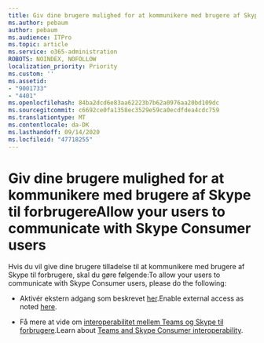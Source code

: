 ```yaml
---
title: Giv dine brugere mulighed for at kommunikere med brugere af Skype til forbrugere
ms.author: pebaum
author: pebaum
ms.audience: ITPro
ms.topic: article
ms.service: o365-administration
ROBOTS: NOINDEX, NOFOLLOW
localization_priority: Priority
ms.custom: ''
ms.assetid:
- "9001733"
- "4401"
ms.openlocfilehash: 84ba2dcd6e83aa62223b7b62a0976aa20bd109dc
ms.sourcegitcommit: c6692ce0fa1358ec3529e59ca0ecdfdea4cdc759
ms.translationtype: MT
ms.contentlocale: da-DK
ms.lasthandoff: 09/14/2020
ms.locfileid: "47718255"
---
```

# <a name="allow-your-users-to-communicate-with-skype-consumer-users"></a><span data-ttu-id="2b5eb-102">Giv dine brugere mulighed for at kommunikere med brugere af Skype til forbrugere</span><span class="sxs-lookup"><span data-stu-id="2b5eb-102">Allow your users to communicate with Skype Consumer users</span></span>

<span data-ttu-id="2b5eb-103">Hvis du vil give dine brugere tilladelse til at kommunikere med brugere af Skype til forbrugere, skal du gøre følgende:</span><span class="sxs-lookup"><span data-stu-id="2b5eb-103">To allow your users to communicate with Skype Consumer users, please do the following:</span></span>

- <span data-ttu-id="2b5eb-104">Aktivér ekstern adgang som beskrevet [her](https://docs.microsoft.com/microsoftteams/manage-external-access#allow-or-block-domains).</span><span class="sxs-lookup"><span data-stu-id="2b5eb-104">Enable external access as noted [here](https://docs.microsoft.com/microsoftteams/manage-external-access#allow-or-block-domains).</span></span>

- <span data-ttu-id="2b5eb-105">Få mere at vide om [interoperabilitet mellem Teams og Skype til forbrugere](https://docs.microsoft.com/microsoftteams/teams-skype-interop).</span><span class="sxs-lookup"><span data-stu-id="2b5eb-105">Learn about [Teams and Skype Consumer interoperability](https://docs.microsoft.com/microsoftteams/teams-skype-interop).</span></span>

